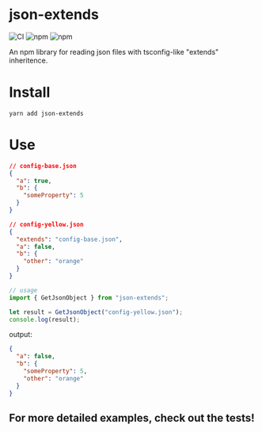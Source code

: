 # json-extends

![CI](https://github.com/zumwald/json-extends/workflows/CI/badge.svg?branch=master) ![npm](https://img.shields.io/npm/v/json-extends) ![npm](https://img.shields.io/npm/dw/json-extends)

An npm library for reading json files with tsconfig-like "extends" inheritence.

# Install

`yarn add json-extends`

# Use

```json
// config-base.json
{
  "a": true,
  "b": {
    "someProperty": 5
  }
}
```

```json
// config-yellow.json
{
  "extends": "config-base.json",
  "a": false,
  "b": {
    "other": "orange"
  }
}
```

```typescript
// usage
import { GetJsonObject } from "json-extends";

let result = GetJsonObject("config-yellow.json");
console.log(result);
```

output:

```json
{
  "a": false,
  "b": {
    "someProperty": 5,
    "other": "orange"
  }
}
```

## For more detailed examples, check out the tests!
